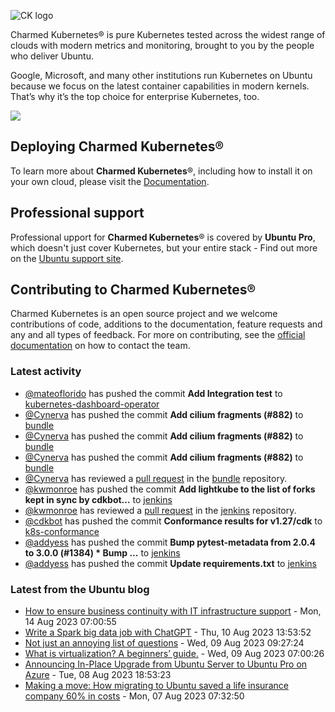 ![CK logo](https://assets.ubuntu.com/v1/451d4cf4-Charmed+Kubernetes_RGB_onWhite_2022.svg)

Charmed Kubernetes® is pure Kubernetes tested across the widest range of clouds with modern metrics and monitoring, brought to you by the people who deliver Ubuntu.

Google, Microsoft, and many other institutions run Kubernetes on Ubuntu because we focus on the latest container capabilities in modern kernels. That’s why it’s the top choice for enterprise Kubernetes, too.

![](https://assets.ubuntu.com/v1/843c77b6-juju-at-a-glace.svg)

## Deploying Charmed Kubernetes®

To learn more about **Charmed Kubernetes**®, including how to install it on your own cloud, please visit the [Documentation][docs].

## Professional support

Professional upport for **Charmed Kubernetes**® is covered by **Ubuntu Pro**, which doesn't just cover Kubernetes, but your entire stack - Find out more on the [Ubuntu support site](https://ubuntu.com/support).

## Contributing to Charmed Kubernetes®

Charmed Kubernetes is an open source project and we welcome contributions of code, additions to the documentation, feature requests and any and all types of feedback. For more on contributing, see the [official documentation][get-in-touch] on how to contact the team.

<!-- LINKS -->
[docs]: https://ubuntu.com/kubernetes/docs
[get-in-touch]: https://ubuntu.com/kubernetes/docs/get-in-touch

### Latest activity

<!-- activity starts -->
 - [@mateoflorido](https://github.com/mateoflorido) has pushed the commit **Add Integration test** to [kubernetes-dashboard-operator](https://github.com/charmed-kubernetes/kubernetes-dashboard-operator)
 - [@Cynerva](https://github.com/Cynerva) has pushed the commit **Add cilium fragments (#882)** to [bundle](https://github.com/charmed-kubernetes/bundle)
 - [@Cynerva](https://github.com/Cynerva) has pushed the commit **Add cilium fragments (#882)** to [bundle](https://github.com/charmed-kubernetes/bundle)
 - [@Cynerva](https://github.com/Cynerva) has pushed the commit **Add cilium fragments (#882)** to [bundle](https://github.com/charmed-kubernetes/bundle)
 - [@Cynerva](https://github.com/Cynerva) has reviewed a [pull request](https://github.com/charmed-kubernetes/bundle/pull/882) in the [bundle](https://github.com/charmed-kubernetes/bundle) repository.
 - [@kwmonroe](https://github.com/kwmonroe) has pushed the commit **Add lightkube to the list of forks kept in sync by cdkbot...** to [jenkins](https://github.com/charmed-kubernetes/jenkins)
 - [@kwmonroe](https://github.com/kwmonroe) has reviewed a [pull request](https://github.com/charmed-kubernetes/jenkins/pull/1398) in the [jenkins](https://github.com/charmed-kubernetes/jenkins) repository.
 - [@cdkbot](https://github.com/cdkbot) has pushed the commit **Conformance results for v1.27/cdk** to [k8s-conformance](https://github.com/charmed-kubernetes/k8s-conformance)
 - [@addyess](https://github.com/addyess) has pushed the commit **Bump pytest-metadata from 2.0.4 to 3.0.0 (#1384)  * Bump ...** to [jenkins](https://github.com/charmed-kubernetes/jenkins)
 - [@addyess](https://github.com/addyess) has pushed the commit **Update requirements.txt** to [jenkins](https://github.com/charmed-kubernetes/jenkins)
<!-- activity ends -->

<!-- roadmap starts -->

<!-- roadmap ends -->

### Latest from the Ubuntu blog

<!-- blog starts -->
* [How to ensure business continuity with IT infrastructure support](https://ubuntu.com//blog/how-to-ensure-business-continuity-with-it-infrastructure-support) - Mon, 14 Aug 2023 07:00:55 
* [Write a Spark big data job with ChatGPT](https://ubuntu.com//blog/write-a-spark-big-data-job-with-chatgpt) - Thu, 10 Aug 2023 13:53:52 
* [Not just an annoying list of questions](https://ubuntu.com//blog/written-interviews) - Wed, 09 Aug 2023 09:27:24 
* [What is virtualization? A beginners&#8217; guide.](https://ubuntu.com//blog/virtualization) - Wed, 09 Aug 2023 07:00:26 
* [Announcing In-Place Upgrade from Ubuntu Server to Ubuntu Pro on Azure](https://ubuntu.com//blog/announcing-in-place-upgrade-from-ubuntu-server-to-ubuntu-pro-on-azure) - Tue, 08 Aug 2023 18:53:23 
* [Making a move: How migrating to Ubuntu saved a life insurance company 60% in costs](https://ubuntu.com//blog/making-a-move-how-migrating-to-ubuntu-saved-a-life-insurance-company-60-in-costs) - Mon, 07 Aug 2023 07:32:50 
<!-- blog ends -->

